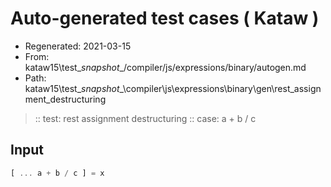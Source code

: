 # Auto-generated test cases ( Kataw )
- Regenerated: 2021-03-15
- From: kataw15\test\__snapshot__/compiler/js/expressions/binary/autogen.md
- Path: kataw15\test\__snapshot__\compiler\js\expressions\binary\gen\rest_assignment_destructuring
> :: test: rest assignment destructuring
> :: case: a + b / c
## Input

`````js
[ ... a + b / c ] = x
`````
